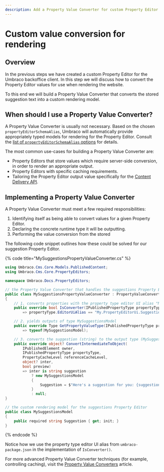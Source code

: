 ```yaml
---
description: Add a Property Value Converter for custom Property Editor value conversion.
---
```


# Custom value conversion for rendering

## Overview

In the previous steps we have created a custom Property Editor for the Umbraco backoffice client. In this step we will discuss how to convert the Property Editor values for use when rendering the website.

To this end we will build a Property Value Converter that converts the stored suggestion text into a custom rendering model.

## When should I use a Property Value Converter?

A Property Value Converter is usually not necessary. Based on the chosen `propertyEditorSchemaAlias`, Umbraco will automatically provide appropriately typed models for rendering for the Property Editor. Consult the [list of `propertyEditorSchemaAlias` options](default-property-editor-schema-aliases.md) for details.

The most common use-cases for building a Property Value Converter are:

- Property Editors that store values which require server-side conversion, in order to render an appropriate output.
- Property Editors with specific caching requirements.
- Tailoring the Property Editor output value specifically for the [Content Delivery API](https://docs.umbraco.com/umbraco-cms/reference/content-delivery-api).

## Implementing a Property Value Converter

A Property Value Converter must meet a few required responsibilities:

1. Identifying itself as being able to convert values for a given Property Editor.
2. Declaring the concrete runtime type it will be outputting.
3. Performing the value conversion from the stored

The following code snippet outlines how these could be solved for our suggestion Property Editor.

{% code title="MySuggestionsPropertyValueConverter.cs" %}
```csharp
using Umbraco.Cms.Core.Models.PublishedContent;
using Umbraco.Cms.Core.PropertyEditors;

namespace Umbraco.Docs.PropertyEditors;

// the Property Value Converter that handles the suggestions Property Editor
public class MySuggestionsPropertyValueConverter : PropertyValueConverterBase
{
    // 1. converts properties with the property type editor UI alias "My.PropertyEditorUi.Suggestions"
    public override bool IsConverter(IPublishedPropertyType propertyType)
        => propertyType.EditorUiAlias == "My.PropertyEditorUi.Suggestions";

    // 2. yields outputs of type MySuggestionsModel
    public override Type GetPropertyValueType(IPublishedPropertyType propertyType)
        => typeof(MySuggestionsModel);

    // 3. converts the suggestion (string) to the output type (MySuggestionsModel)
    public override object? ConvertIntermediateToObject(
        IPublishedElement owner,
        IPublishedPropertyType propertyType,
        PropertyCacheLevel referenceCacheLevel,
        object? inter,
        bool preview)
        => inter is string suggestion
            ? new MySuggestionsModel
            {
                Suggestion = $"Here's a suggestion for you: {suggestion}"
            }
            : null;
}

// the custom rendering model for the suggestions Property Editor
public class MySuggestionsModel
{
    public required string Suggestion { get; init; }
}
```
{% endcode %}

Notice how we use the property type editor UI alias from `umbraco-package.json` in the implementation of `IsConverter()`.

For more advanced Property Value Converter techniques (for example, controlling caching), visit the [Property Value Converters](https://docs.umbraco.com/umbraco-cms/extending/property-editors/property-value-converters) article.
